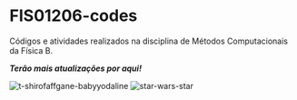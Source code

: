 # FIS01206-codes

Códigos e atividades realizados na disciplina de Métodos Computacionais da Física B.


***Terão mais atualizações por aqui!***

![t-shirofaffgane-babyyodaline](https://github.com/astronicmn/codes-FIS01206/assets/95356395/c2640b6f-0aaa-48ee-9500-da6c542c7ba0)
![star-wars-star](https://github.com/astronicmn/codes-FIS01206/assets/95356395/b978be89-f28f-47d0-86d0-24809785a884)
